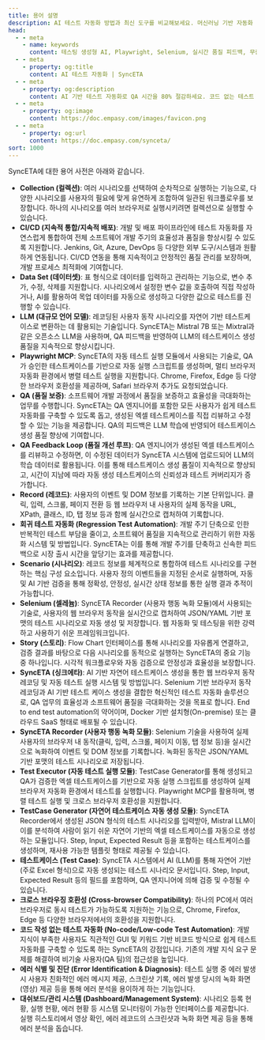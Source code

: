 ```yaml
---
title: 용어 설명
description: AI 테스트 자동화 방법과 최신 도구를 비교해보세요. 머신러닝 기반 자동화 테스트로 QA 효율성을 높이는 방법을 알아봅니다.
head:
  - - meta
    - name: keywords
      content: 테스팅 생성형 AI, Playwright, Selenium, 실시간 품질 피드백, 무중단 테스트, AI 기반 테스트 자동화, 지속적 테스트, Continuous Testing, QAOps, TestOps, Codeless, Low-Code, 자기 치유 테스트, Self-healing,  AI 테스트 자동화, 코드리스 자동화, QA 자동화, 소프트웨어 테스트, 테스트 시나리오 생성, 코드리스 테스트, 자연어 테스트, 테스트 자동화 도구, 테스트 자동화 플랫폼, 테스트 효율화, Playwright , Selenium , QAOps, TestOps, Shift-Left 테스트, Shift‑Right 테스트
  - - meta
    - property: og:title
      content: AI 테스트 자동화 | SyncETA
  - - meta
    - property: og:description
      content: AI 기반 테스트 자동화로 QA 시간을 80% 절감하세요. 코드 없는 테스트 생성, 자연어 시나리오 작성, 다양한 플랫폼 지원으로 QA의 새로운 기준을 제시합니다.
  - - meta
    - property: og:image
      content: https://doc.empasy.com/images/favicon.png
  - - meta
    - property: og:url
      content: https://doc.empasy.com/synceta/
sort: 1000
---
```


SyncETA에 대한 용어 사전은 아래와 같습니다.

- **Collection (컬렉션)**: 여러 시나리오를 선택하여 순차적으로 실행하는 기능으로, 다양한 시나리오를 사용자의 필요에 맞게 유연하게 조합하여 일관된 워크플로우를 보장합니다. 하나의 시나리오를 여러 브라우저로 실행시키려면 컬렉션으로 실행할 수 있습니다.
- **CI/CD (지속적 통합/지속적 배포)**: 개발 및 배포 파이프라인에 테스트 자동화를 자연스럽게 통합하여 전체 소프트웨어 개발 주기의 효율성과 품질을 향상시킬 수 있도록 지원합니다. Jenkins, Git, Azure, DevOps 등 다양한 외부 도구/시스템과 원활하게 연동됩니다. CI/CD 연동을 통해 지속적이고 안정적인 품질 관리를 보장하며, 개발 프로세스 최적화에 기여합니다.
- **Data Set (데이터셋)**: 표 형식으로 데이터를 입력하고 관리하는 기능으로, 변수 추가, 수정, 삭제를 지원합니다. 시나리오에서 설정한 변수 값을 호출하여 직접 작성하거나, AI를 활용하여 목업 데이터를 자동으로 생성하고 다양한 값으로 테스트를 진행할 수 있습니다.
- **LLM (대규모 언어 모델)**: 레코딩된 사용자 동작 시나리오를 자연어 기반 테스트케이스로 변환하는 데 활용되는 기술입니다. SyncETA는 Mistral 7B 또는 Mixtral과 같은 오픈소스 LLM을 사용하며, QA 피드백을 반영하여 LLM의 테스트케이스 생성 품질을 지속적으로 향상시킵니다.
- **Playwright MCP**: SyncETA의 자동 테스트 실행 모듈에서 사용되는 기술로, QA가 승인한 테스트케이스를 기반으로 자동 실행 스크립트를 생성하며, 멀티 브라우저 자동화 환경에서 병렬 테스트 실행을 지원합니다. Chrome, Firefox, Edge 등 다양한 브라우저 호환성을 제공하며, Safari 브라우저 추가도 요청되었습니다.
- **QA (품질 보증)**: 소프트웨어 개발 과정에서 품질을 보증하고 효율성을 극대화하는 업무를 수행합니다. SyncETA는 QA 엔지니어를 포함한 모든 사용자가 쉽게 테스트 자동화를 구축할 수 있도록 돕고, 생성된 엑셀 테스트케이스를 직접 리뷰하고 수정할 수 있는 기능을 제공합니다. QA의 피드백은 LLM 학습에 반영되어 테스트케이스 생성 품질 향상에 기여합니다.
- **QA Feedback Loop (품질 개선 루프)**: QA 엔지니어가 생성된 엑셀 테스트케이스를 리뷰하고 수정하면, 이 수정된 데이터가 SyncETA 시스템에 업로드되어 LLM의 학습 데이터로 활용됩니다. 이를 통해 테스트케이스 생성 품질이 지속적으로 향상되고, 시간이 지남에 따라 자동 생성 테스트케이스의 신뢰성과 테스트 커버리지가 증가합니다.
- **Record (레코드)**: 사용자의 이벤트 및 DOM 정보를 기록하는 기본 단위입니다. 클릭, 입력, 스크롤, 페이지 전환 등 웹 브라우저 내 사용자의 실제 동작을 URL, XPath, 클래스, ID, 탭 정보 등과 함께 실시간으로 캡처하여 기록합니다.
- **회귀 테스트 자동화 (Regression Test Automation)**: 개발 주기 단축으로 인한 반복적인 테스트 부담을 줄이고, 소프트웨어 품질을 지속적으로 관리하기 위한 자동화 시스템 및 방법입니다. SyncETA는 이를 통해 개발 주기를 단축하고 신속한 피드백으로 시장 출시 시간을 앞당기는 효과를 제공합니다.
- **Scenario (시나리오)**: 레코드 정보를 체계적으로 통합하여 테스트 시나리오를 구현하는 핵심 구성 요소입니다. 사용자 정의 이벤트들을 지정된 순서로 실행하며, 자동 및 AI 기반 검증을 통해 정확성, 안정성, 실시간 상태 정보를 통한 실행 결과 추적이 가능합니다.
- **Selenium (셀레늄)**: SyncETA Recorder (사용자 행동 녹화 모듈)에서 사용되는 기술로, 사용자의 웹 브라우저 동작을 실시간으로 캡처하여 JSON/YAML 기반 포맷의 테스트 시나리오로 자동 생성 및 저장합니다. 웹 자동화 및 테스팅을 위한 강력하고 사용하기 쉬운 프레임워크입니다.
- **Story (스토리)**: Flow Chart 인터페이스를 통해 시나리오를 자유롭게 연결하고, 검증 결과를 바탕으로 다음 시나리오를 동적으로 실행하는 SyncETA의 중요 기능 중 하나입니다. 시각적 워크플로우와 자동 검증으로 안정성과 효율성을 보장합니다.
- **SyncETA (싱크에타)**: AI 기반 자연어 테스트케이스 생성을 통한 웹 브라우저 동작 레코딩 및 자동 테스트 실행 시스템 및 방법입니다. Selenium 기반 브라우저 동작 레코딩과 AI 기반 테스트 케이스 생성을 결합한 혁신적인 테스트 자동화 솔루션으로, QA 업무의 효율성과 소프트웨어 품질을 극대화하는 것을 목표로 합니다. End to end test automation의 약어이며, Docker 기반 설치형(On-premise) 또는 클라우드 SaaS 형태로 배포될 수 있습니다.
- **SyncETA Recorder (사용자 행동 녹화 모듈)**: Selenium 기술을 사용하여 실제 사용자의 브라우저 내 동작(클릭, 입력, 스크롤, 페이지 이동, 탭 정보 등)을 실시간으로 녹화하여 이벤트 및 DOM 정보를 기록합니다. 녹화된 동작은 JSON/YAML 기반 포맷의 테스트 시나리오로 저장됩니다.
- **Test Executor (자동 테스트 실행 모듈)**: TestCase Generator를 통해 생성되고 QA가 검증한 엑셀 테스트케이스를 기반으로 자동 실행 스크립트를 생성하여 실제 브라우저 자동화 환경에서 테스트를 실행합니다. Playwright MCP를 활용하며, 병렬 테스트 실행 및 크로스 브라우저 호환성을 지원합니다.
- **TestCase Generator (자연어 테스트케이스 자동 생성 모듈)**: SyncETA Recorder에서 생성된 JSON 형식의 테스트 시나리오를 입력받아, Mistral LLM이 이를 분석하여 사람이 읽기 쉬운 자연어 기반의 엑셀 테스트케이스를 자동으로 생성하는 모듈입니다. Step, Input, Expected Result 등을 포함하는 테스트케이스를 생성하며, 재사용 가능한 템플릿 형태로 제공될 수 있습니다.
- **테스트케이스 (Test Case)**: SyncETA 시스템에서 AI (LLM)를 통해 자연어 기반(주로 Excel 형식)으로 자동 생성되는 테스트 시나리오 문서입니다. Step, Input, Expected Result 등의 필드를 포함하며, QA 엔지니어에 의해 검증 및 수정될 수 있습니다.
- **크로스 브라우징 호환성 (Cross-browser Compatibility)**: 하나의 PC에서 여러 브라우저로 동시 테스트가 가능하도록 지원하는 기능으로, Chrome, Firefox, Edge 등 다양한 브라우저에서의 호환성을 지원합니다.
- **코드 작성 없는 테스트 자동화 (No-code/Low-code Test Automation)**: 개발 지식이 부족한 사용자도 직관적인 GUI 및 키워드 기반 비코드 방식으로 쉽게 테스트 자동화를 구축할 수 있도록 하는 SyncETA의 강점입니다. 기존의 개발 지식 요구 문제를 해결하여 비기술 사용자(QA 팀)의 접근성을 높입니다.
- **에러 식별 및 진단 (Error Identification & Diagnosis)**: 테스트 실행 중 에러 발생 시 사용자 친화적인 에러 메시지 제공, 스크린샷 기록, 에러 발생 당시의 녹화 화면(영상) 제공 등을 통해 에러 분석을 용이하게 하는 기능입니다.
- **대쉬보드/관리 시스템 (Dashboard/Management System)**: 시나리오 등록 현황, 실행 현황, 에러 현황 등 시스템 모니터링이 가능한 인터페이스를 제공합니다. 실행 히스토리에서 영상 확인, 에러 레코드의 스크린샷과 녹화 화면 제공 등을 통해 에러 분석을 돕습니다.
